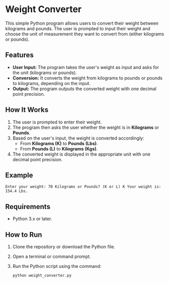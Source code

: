 # Weight Converter

This simple Python program allows users to convert their weight between kilograms and pounds. The user is prompted to input their weight and choose the unit of measurement they want to convert from (either kilograms or pounds).

## Features

- **User Input:** The program takes the user's weight as input and asks for the unit (kilograms or pounds).
- **Conversion:** It converts the weight from kilograms to pounds or pounds to kilograms, depending on the input.
- **Output:** The program outputs the converted weight with one decimal point precision.

## How It Works

1. The user is prompted to enter their weight.
2. The program then asks the user whether the weight is in **Kilograms** or **Pounds**.
3. Based on the user's input, the weight is converted accordingly:
   - From **Kilograms (K)** to **Pounds (Lbs)**.
   - From **Pounds (L)** to **Kilograms (Kgs)**.
4. The converted weight is displayed in the appropriate unit with one decimal point precision.

## Example
```
Enter your weight: 70 Kilograms or Pounds? (K or L) K Your weight is: 154.4 Lbs.
```

## Requirements

- Python 3.x or later.

## How to Run

1. Clone the repository or download the Python file.
2. Open a terminal or command prompt.
3. Run the Python script using the command:

   ```bash
   python weight_converter.py

